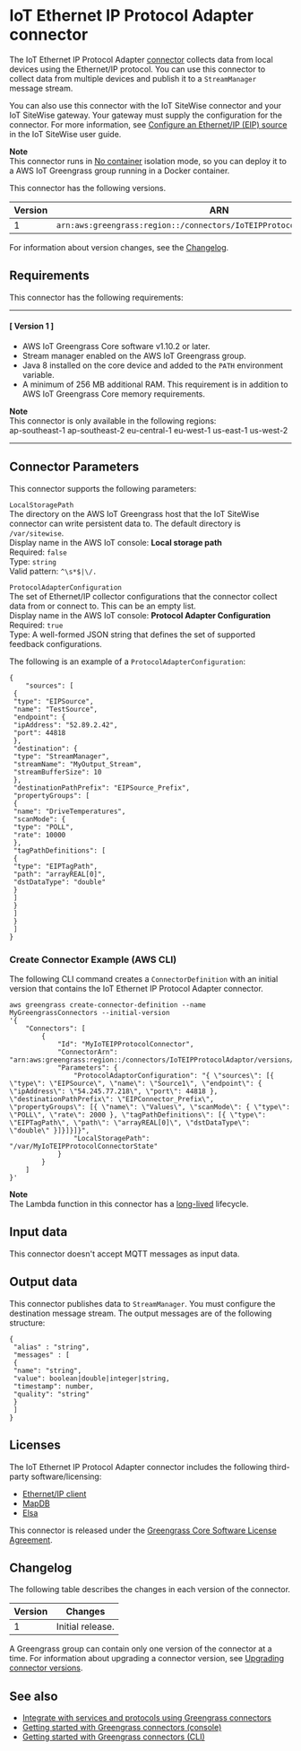# IoT Ethernet IP Protocol Adapter connector<a name="ethernet-ip-connector"></a>

The IoT Ethernet IP Protocol Adapter [connector](connectors.md) collects data from local devices using the Ethernet/IP protocol\. You can use this connector to collect data from multiple devices and publish it to a `StreamManager` message stream\. 

You can also use this connector with the IoT SiteWise connector and your IoT SiteWise gateway\. Your gateway must supply the configuration for the connector\. For more information, see [Configure an Ethernet/IP \(EIP\) source](http://docs.aws.amazon.com/iot-sitewise/latest/userguide/configure-eip-source.html) in the IoT SiteWise user guide\. 

**Note**  
 This connector runs in [No container](lambda-group-config.md#no-container-mode) isolation mode, so you can deploy it to a AWS IoT Greengrass group running in a Docker container\. 

This connector has the following versions\.


| Version | ARN | 
| --- | --- | 
| 1 | `arn:aws:greengrass:region::/connectors/IoTEIPProtocolAdaptor/versions/1` | 

For information about version changes, see the [Changelog](#ethernet-ip-connector-changelog)\.

## Requirements<a name="ethernet-ip-connector-req"></a>

This connector has the following requirements:

------
#### [ Version 1 ]
+ AWS IoT Greengrass Core software v1\.10\.2 or later\.
+ Stream manager enabled on the AWS IoT Greengrass group\.
+ Java 8 installed on the core device and added to the `PATH` environment variable\.
+ A minimum of 256 MB additional RAM\. This requirement is in addition to AWS IoT Greengrass Core memory requirements\.

**Note**  
 This connector is only available in the following regions:   
ap\-southeast\-1
ap\-southeast\-2
eu\-central\-1
eu\-west\-1
us\-east\-1
us\-west\-2

------

## Connector Parameters<a name="ethernet-ip-connector-param"></a>

This connector supports the following parameters:

`LocalStoragePath`  
The directory on the AWS IoT Greengrass host that the IoT SiteWise connector can write persistent data to\. The default directory is `/var/sitewise`\.  
Display name in the AWS IoT console: **Local storage path**  
Required: `false`  
Type: `string`  
Valid pattern: `^\s*$|\/.`

`ProtocolAdapterConfiguration`  
The set of Ethernet/IP collector configurations that the connector collect data from or connect to\. This can be an empty list\.  
Display name in the AWS IoT console: **Protocol Adapter Configuration**  
Required: `true`  
Type: A well\-formed JSON string that defines the set of supported feedback configurations\.

 The following is an example of a `ProtocolAdapterConfiguration`: 

```
{
    "sources": [
 {
 "type": "EIPSource",
 "name": "TestSource",
 "endpoint": {
 "ipAddress": "52.89.2.42",
 "port": 44818
 },
 "destination": {
 "type": "StreamManager",
 "streamName": "MyOutput_Stream",
 "streamBufferSize": 10
 },
 "destinationPathPrefix": "EIPSource_Prefix",
 "propertyGroups": [
 {
 "name": "DriveTemperatures",
 "scanMode": {
 "type": "POLL",
 "rate": 10000
 },
 "tagPathDefinitions": [
 {
 "type": "EIPTagPath",
 "path": "arrayREAL[0]",
 "dstDataType": "double"
 }
 ]
 }
 ]
 }
 ]
}
```

### Create Connector Example \(AWS CLI\)<a name="eip-connector-create"></a>

The following CLI command creates a `ConnectorDefinition` with an initial version that contains the IoT Ethernet IP Protocol Adapter connector\.

```
aws greengrass create-connector-definition --name MyGreengrassConnectors --initial-version 
'{
    "Connectors": [
        {
            "Id": "MyIoTEIPProtocolConnector",
            "ConnectorArn": "arn:aws:greengrass:region::/connectors/IoTEIPProtocolAdaptor/versions/1",
            "Parameters": {
                "ProtocolAdaptorConfiguration": "{ \"sources\": [{ \"type\": \"EIPSource\", \"name\": \"Source1\", \"endpoint\": { \"ipAddress\": \"54.245.77.218\", \"port\": 44818 }, \"destinationPathPrefix\": \"EIPConnector_Prefix\", \"propertyGroups\": [{ \"name\": \"Values\", \"scanMode\": { \"type\": \"POLL\", \"rate\": 2000 }, \"tagPathDefinitions\": [{ \"type\": \"EIPTagPath\", \"path\": \"arrayREAL[0]\", \"dstDataType\": \"double\" }]}]}]}",
                "LocalStoragePath": "/var/MyIoTEIPProtocolConnectorState"
            }
        }
    ]
}'
```

**Note**  
The Lambda function in this connector has a [long\-lived](lambda-functions.md#lambda-lifecycle) lifecycle\.

## Input data<a name="ethernet-ip-connector-data-input"></a>

This connector doesn't accept MQTT messages as input data\.

## Output data<a name="ethernet-ip-connector-data-output"></a>

This connector publishes data to `StreamManager`\. You must configure the destination message stream\. The output messages are of the following structure:

```
{
 "alias" : "string",
 "messages" : [
 {
 "name": "string",
 "value": boolean|double|integer|string,
 "timestamp": number,
 "quality": "string"
 }
 ]
}
```

## Licenses<a name="ethernet-ip-connector-license"></a>

The IoT Ethernet IP Protocol Adapter connector includes the following third\-party software/licensing:
+ [Ethernet/IP client](https://github.com/digitalpetri/ethernet-ip/blob/master/LICENSE)
+ [MapDB](https://github.com/jankotek/mapdb/blob/master/LICENSE.txt)
+ [Elsa](https://github.com/jankotek/elsa/blob/master/LICENSE.txt)

This connector is released under the [Greengrass Core Software License Agreement](https://greengrass-release-license.s3.us-west-2.amazonaws.com/greengrass-license-v1.pdf)\.

## Changelog<a name="ethernet-ip-connector-changelog"></a>

The following table describes the changes in each version of the connector\.


| Version | Changes | 
| --- | --- | 
| 1 | Initial release\.  | 

<a name="one-conn-version"></a>A Greengrass group can contain only one version of the connector at a time\. For information about upgrading a connector version, see [Upgrading connector versions](connectors.md#upgrade-connector-versions)\.

## See also<a name="ethernet-ip-connector-see-also"></a>
+ [Integrate with services and protocols using Greengrass connectors](connectors.md)
+ [Getting started with Greengrass connectors \(console\)](connectors-console.md)
+ [Getting started with Greengrass connectors \(CLI\)](connectors-cli.md)